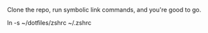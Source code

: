Clone the repo, run symbolic link commands, and you're good to go. 

ln -s ~/dotfiles/zshrc ~/.zshrc